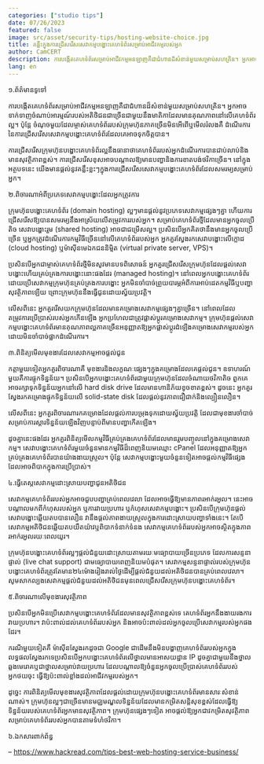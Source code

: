 ```yaml
---
categories: ["studio tips"]
date: 07/26/2023
featured: false
image: src/asset/security-tips/hosting-website-choice.jpg
title: គន្លឹះក្នុងការជ្រើសរើសសេវាកម្មបង្ហោះគេហទំព័រសម្រាប់អាជីវកម្មរបស់អ្នក
author: CamCERT
description: ការបង្កើតគេហទំព័រសម្រាប់អាជីវកម្មអនឡាញគឺជាជំហានដ៏សំខាន់មួយសម្រាប់សហគ្រិន។ អ្នកអាចទាក់ទាញចំណាប់អារម្មណ៍របស់អតិថិជន
lang: en
---
```


១.ព័ត៌មានទូទៅ

ការបង្កើតគេហទំព័រសម្រាប់អាជីវកម្មអនឡាញគឺជាជំហានដ៏សំខាន់មួយសម្រាប់សហគ្រិន។ អ្នកអាចទាក់ទាញចំណាប់អារម្មណ៍របស់អតិថិជនជាច្រើនជាមួយនឹងមាតិកាដែលមានគុណភាពនៅលើគេហទំព័រល្អ។ ប៉ុន្តែ ចំណុចមួយដែលម្ចាស់គេហទំព័ររបស់ក្រុមហ៊ុនភាគច្រើនមិនអើពើឬមើលរំលងគឺ ដំណើរការនៃការជ្រើសរើសសេវាកម្មបង្ហោះគេហទំព័រដែលគេអាចទុកចិត្តបាន។

ការជ្រើសរើសក្រុមហ៊ុនបង្ហោះគេហទំព័រល្អនឹងធានាថាគេហទំព័ររបស់អ្នកដំណើរការបានជាប់លាប់និងមានសុវត្ថិភាពខ្ពស់។ ការជ្រើសរើសខុសអាចបណ្តាលឱ្យមានបញ្ហានិងការខាតបង់ថវិកាច្រើន។ នៅក្នុងអត្ថបទនេះ យើងមានផ្តល់នូវគន្លឹះខ្លះៗក្នុងការជ្រើសរើសសេវាកម្មបង្ហោះគេហទំព័រដែលសមរម្យសម្រាប់អ្នក។

២.ពិចារណាអំពីប្រភេទសេវាកម្មបង្ហោះដែលអ្នកត្រូវការ

ក្រុមហ៊ុនបង្ហោះគេហទំព័រ (domain hosting) ល្អៗមានផ្តល់នូវប្រភេទសេវាកម្មផ្សេងៗគ្នា ហើយការជ្រើសរើសឱ្យបានសមរម្យនឹងអាស្រ័យលើតម្រូវការរបស់អ្នក។ សម្រាប់គេហទំព័រថ្មីដែលមានអ្នកចូលប្រើតិច សេវាបង្ហោះរួម (shared hosting) អាចជាជម្រើសល្អ។ ប្រសិនបើអ្នកគិតថានឹងមានអ្នកចូលប្រើច្រើន ឬអ្នកត្រូវដំណើរការកម្មវិធីច្រើននៅលើគេហទំព័ររបស់អ្នក អ្នកគួរស្វែងរកសេវាបង្ហោះលើក្លោដ (cloud hosting) ឬម៉ាស៊ីនមេឯកជននិម្មិត (virtual private server, VPS)។

ប្រសិនបើអ្នកជាម្ចាស់គេហទំព័រថ្មីមិនសូវមានបទពិសោធន៍ អ្នកគួរជ្រើសរើសក្រុមហ៊ុនដែលផ្តល់សេវាបង្ហោះហើយគ្រប់គ្រងការបង្ហោះនោះផងដែរ (managed hosting)។ នៅពេលអ្នកបង្ហោះគេហទំព័រដោយប្រើសេវាកម្មក្រុមហ៊ុនគ្រប់គ្រងការបង្ហោះ អ្នកមិនចាំបាច់ព្រួយបារម្ភអំពីការអាប់ដេតកម្មវិធីឬបញ្ហាសុវត្ថិភាពឡើយ ព្រោះក្រុមហ៊ុននឹងធ្វើជូនដោយស្វ័យប្រវត្តិ។

លើសពីនេះ អ្នកគួររើសយកក្រុមហ៊ុនដែលមានគម្រោងសេវាកម្មផ្សេងៗគ្នាច្រើន។ នៅពេលដែលតម្រូវការប្រើប្រាស់របស់អ្នកកើនឡើង អ្នកប្រហែលជាត្រូវផ្លាស់ប្ដូរគម្រោងសេវាកម្ម។ ក្រុមហ៊ុនផ្ដល់សេវាកម្មបង្ហោះគេហទំព័រមានគុណភាពល្អភាគច្រើនអនុញ្ញាតឱ្យអ្នកផ្លាស់ប្ដូរដំឡើងគម្រោងសេវាកម្មរបស់អ្នកដោយមិនចាំបាច់ផ្អាកដំណើរការ។

៣.ពិនិត្យមើលមុខងារដែលសេវាកម្មអាចផ្ដល់ជូន

កត្តាមួយទៀតអ្នកគួរពិចារណាគឺ មុខងារនិងលក្ខណៈផ្សេងៗក្នុងគម្រោងដែលគេផ្តល់ជូន។ ឧទាហរណ៍មួយគឺការផ្ទុកទិន្នន័យ។ ប្រសិនបើអ្នកបង្ហោះគេហទំព័រជាមួយក្រុមហ៊ុនដែលចំណាយថវិកាតិច ពួកគេអាចរក្សាទុកទិន្នន័យអ្នកនៅលើ hard disk drive ដែលមានហានិភ័យខូចខាតខ្ពស់។ ដូចនេះ អ្នកគួរស្វែងរកគម្រោងផ្ទុកទិន្នន័យលើ solid-state disk ដែលផ្តល់នូវភាពជឿជាក់និងល្បឿនលឿន។

លើសពីនេះ អ្នកគួរពិចារណារកគម្រោងដែលផ្តល់ការបម្រុងទុកដោយស្វ័យប្រវត្តិ ដែលជាមុខងារចាំបាច់សម្រាប់ការស្ដារទិន្នន័យឡើងវិញបន្ទាប់ពីមានបញ្ហាកើតឡើង។

ដូចគ្នានេះផងដែរ អ្នកគួរពិនិត្យមើលកម្មវិធីគ្រប់គ្រងគេហទំព័រដែលមានរួមបញ្ចូលនៅក្នុងគម្រោងសេវាកម្ម។ សេវាបង្ហោះគេហទំព័រមួយចំនួនមានកម្មវិធីដ៏ពេញនិយមឈ្មោះ cPanel ដែលអនុញ្ញាតឱ្យអ្នកគ្រប់គ្រងគេហទំព័របានយ៉ាងងាយស្រួល។ ប៉ុន្តែ សេវាកម្មបង្ហោះមួយចំនួនទៀតអាចផ្តល់កម្មវិធីផ្សេង ដែលអាចពិបាកក្នុងការប្រើប្រាស់។

៤.ធ្វើតេស្តសេវាកម្មដោះស្រាយបញ្ហាជូនអតិថិជន

សេវាកម្មគេហទំព័ររបស់អ្នកអាចជួបបញ្ហាគ្រប់ពេលវេលា ដែលអាចធ្វើឱ្យមានភាពរអាក់រអួល។ នេះអាចបណ្តាលមកពីកំហុសរបស់អ្នក ឬការវាយប្រហារ ឬកំហុសសេវាកម្មបង្ហោះ។ ប្រសិនបើក្រុមហ៊ុនផ្តល់សេវាបង្ហោះឆ្លើយតបបានលឿន វានឹងផ្ដល់ភាពងាយស្រួលក្នុងការដោះស្រាយបញ្ហាទាំងនេះ។ តែបើសេវាកម្មអតិថិជនឆ្លើយតបយឺតយ៉ាវឬពិបាកទំនាក់ទំនង សេវាកម្មគេហទំព័ររបស់អ្នកអាចស្ថិតក្នុងភាពរអាក់រអួលរយៈពេលយូរ។

ក្រុមហ៊ុនបង្ហោះគេហទំព័រល្អៗផ្តល់ជំនួយដោះស្រាយតាមរយៈមធ្យោបាយច្រើនប្រភេទ ដែលការសន្ទនាផ្ទាល់ (live chat support) ជាមធ្យោបាយពេញនិយមបំផុត។ សេវាកម្មសន្ទនាផ្ទាល់របស់ក្រុមហ៊ុនបង្ហោះគេហទំព័រត្រូវតែមាន២៤ម៉ោងរៀងរាល់ថ្ងៃដើម្បីផ្តល់ជំនួយដល់អតិថិជនបានគ្រប់ពេលវេលា។ សូមសាកល្បងសេវាកម្មផ្ដល់ជំនួយដល់អតិថិជនមុនពេលជ្រើសរើសក្រុមហ៊ុនបង្ហោះគេហទំព័រ។

៥.ពិចារណាលើមុខងារសុវត្ថិភាព

ប្រសិនបើអ្នកមិនប្រើសេវាកម្មបង្ហោះគេហទំព័រដែលមានសុវត្ថិភាពខ្ពស់ទេ គេហទំព័រអ្នកនឹងងាយរងការវាយប្រហារ។ វាប៉ះពាល់ដល់គេហទំព័ររបស់អ្នក និងអាចប៉ះពាល់ដល់អ្នកចូលប្រើសេវាកម្មរបស់អ្នកផងដែរ។

ករណីមួយទៀតគឺ ម៉ាស៊ីនស្វែងរកដូចជា Google ជាដើមនឹងមិនបង្ហាញគេហទំព័ររបស់អ្នកក្នុងលទ្ធផលស្វែងរកទេប្រសិនបើអ្នកបង្ហោះគេហទំព័រលើថ្នាលមានអាសយដ្ឋាន IP ដូចគ្នាជាមួយនឹងថ្នាលឆ្លងមេរោគឬជាថ្នាលសម្រាប់វាយប្រហារ ដែលបណ្តាលឱ្យចំនួនអ្នកចូលប្រើប្រាស់គេហទំព័ររបស់អ្នកថយចុះ ធ្វើឱ្យប៉ះពាល់ខ្លាំងដល់អាជីវកម្មរបស់អ្នក។

ដូច្នេះ ការពិនិត្យមើលមុខងារសុវត្ថិភាពដែលផ្តល់ដោយក្រុមហ៊ុនបង្ហោះគេហទំព័រមានសារៈសំខាន់ណាស់។ ក្រុមហ៊ុនល្អៗជាច្រើនមានមជ្ឈមណ្ឌលទិន្នន័យដែលមានកម្រិតសន្តិសុខខ្ពស់ដែលធ្វើឱ្យទិន្នន័យរបស់គេហទំព័រអ្នកមានសុវត្ថិភាព។ ក្រុមហ៊ុនផ្សេងៗទៀត អាចផ្តល់ឱ្យអ្នកជាវកម្រិតសុវត្ថិភាពសម្រាប់គេហទំព័ររបស់អ្នកបានតាមទំហំថវិកា។

៦.ឯកសារពាក់ព័ន្ធ

– https://www.hackread.com/tips-best-web-hosting-service-business/
